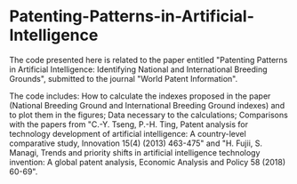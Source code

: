 # Patenting-Patterns-in-Artificial-Intelligence

The code presented here is related to the paper entitled "Patenting Patterns in Artificial Intelligence: 
Identifying National and International Breeding Grounds", submitted to the journal "World Patent Information".

The code includes:
How to calculate the indexes proposed in the paper (National Breeding Ground and International Breeding Ground indexes) and to plot them in the figures;
Data necessary to the calculations;
Comparisons with the papers from "C.-Y. Tseng, P.-H. Ting, Patent analysis for technology development of artificial intelligence: A country-level comparative study, Innovation 15(4) (2013) 463-475"
and "H. Fujii, S. Managi, Trends and priority shifts in artificial intelligence technology invention: A global patent analysis, Economic Analysis and Policy 58 (2018) 60-69".
